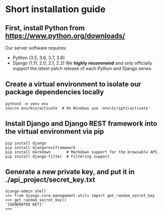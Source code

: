 # Short installation guide

## First, install Python from https://www.python.org/downloads/
Our server software requires:
- Python (3.5, 3.6, 3.7, 3.8)
- Django (1.11, 2.0, 2.1, 2.2)
We **highly recommend** and only officially support the latest patch release of each Python and Django series.

## Create a virtual environment to isolate our package dependencies locally
```
python3 -m venv env
source env/bin/activate  # On Windows use 'env\Scripts\activate'
```
## Install Django and Django REST framework into the virtual environment via pip
```
pip install django
pip install djangorestframework
pip install markdown       # Markdown support for the browsable API.
pip install django-filter  # Filtering support
```
## Generate a new private key, and put it in ./api_project/secret_key.txt
```
django-admin shell
>>> from django.core.management.utils import get_random_secret_key
>>> get_random_secret_key()
'[GENERATED KEY]'
>>> ```
